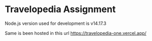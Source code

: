 # Travelopedia Assignment

Node.js version used for development is v14.17.3

Same is been hosted in this url https://travelopedia-one.vercel.app/
